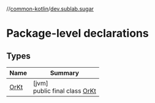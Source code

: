 //[common-kotlin](../../index.md)/[dev.sublab.sugar](index.md)

# Package-level declarations

## Types

| Name | Summary |
|---|---|
| [OrKt](-or-kt/index.md) | [jvm]<br>public final class [OrKt](-or-kt/index.md) |
